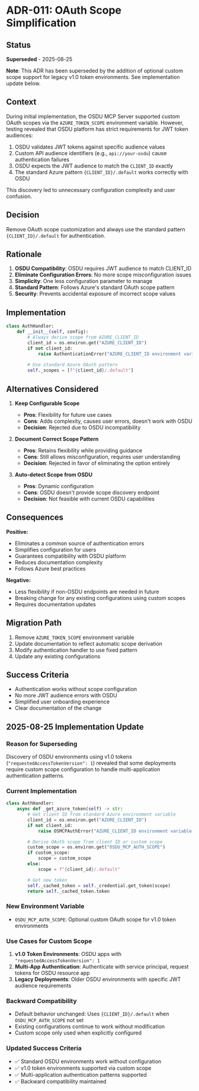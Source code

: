# ADR-011: OAuth Scope Simplification

## Status
**Superseded** - 2025-08-25

**Note**: This ADR has been superseded by the addition of optional custom scope support for legacy v1.0 token environments. See implementation update below.

## Context
During initial implementation, the OSDU MCP Server supported custom OAuth scopes via the `AZURE_TOKEN_SCOPE` environment variable. However, testing revealed that OSDU platform has strict requirements for JWT token audiences:

1. OSDU validates JWT tokens against specific audience values
2. Custom API audience identifiers (e.g., `api://your-osdu`) cause authentication failures
3. OSDU expects the JWT audience to match the `CLIENT_ID` exactly
4. The standard Azure pattern `{CLIENT_ID}/.default` works correctly with OSDU

This discovery led to unnecessary configuration complexity and user confusion.

## Decision
Remove OAuth scope customization and always use the standard pattern `{CLIENT_ID}/.default` for authentication.

## Rationale
1. **OSDU Compatibility**: OSDU requires JWT audience to match CLIENT_ID
2. **Eliminate Configuration Errors**: No more scope misconfiguration issues  
3. **Simplicity**: One less configuration parameter to manage
4. **Standard Pattern**: Follows Azure's standard OAuth scope pattern
5. **Security**: Prevents accidental exposure of incorrect scope values

## Implementation
```python
class AuthHandler:
    def __init__(self, config):
        # Always derive scope from AZURE_CLIENT_ID
        client_id = os.environ.get("AZURE_CLIENT_ID")
        if not client_id:
            raise AuthenticationError("AZURE_CLIENT_ID environment variable is required")
            
        # Use standard Azure OAuth pattern
        self._scopes = [f"{client_id}/.default"]
```

## Alternatives Considered
1. **Keep Configurable Scope**
   - **Pros**: Flexibility for future use cases
   - **Cons**: Adds complexity, causes user errors, doesn't work with OSDU
   - **Decision**: Rejected due to OSDU incompatibility

2. **Document Correct Scope Pattern**
   - **Pros**: Retains flexibility while providing guidance
   - **Cons**: Still allows misconfiguration, requires user understanding
   - **Decision**: Rejected in favor of eliminating the option entirely

3. **Auto-detect Scope from OSDU**
   - **Pros**: Dynamic configuration
   - **Cons**: OSDU doesn't provide scope discovery endpoint
   - **Decision**: Not feasible with current OSDU capabilities

## Consequences
**Positive:**
- Eliminates a common source of authentication errors
- Simplifies configuration for users
- Guarantees compatibility with OSDU platform
- Reduces documentation complexity
- Follows Azure best practices

**Negative:**
- Less flexibility if non-OSDU endpoints are needed in future
- Breaking change for any existing configurations using custom scopes
- Requires documentation updates

## Migration Path
1. Remove `AZURE_TOKEN_SCOPE` environment variable
2. Update documentation to reflect automatic scope derivation
3. Modify authentication handler to use fixed pattern
4. Update any existing configurations

## Success Criteria
- Authentication works without scope configuration
- No more JWT audience errors with OSDU
- Simplified user onboarding experience
- Clear documentation of the change

## 2025-08-25 Implementation Update

### Reason for Superseding
Discovery of OSDU environments using v1.0 tokens (`"requestedAccessTokenVersion": 1`) revealed that some deployments require custom scope configuration to handle multi-application authentication patterns.

### Current Implementation
```python
class AuthHandler:
    async def _get_azure_token(self) -> str:
        # Get client ID from standard Azure environment variable
        client_id = os.environ.get("AZURE_CLIENT_ID")
        if not client_id:
            raise OSMCPAuthError("AZURE_CLIENT_ID environment variable is required")

        # Derive OAuth scope from client ID or custom scope
        custom_scope = os.environ.get("OSDU_MCP_AUTH_SCOPE")
        if custom_scope:
            scope = custom_scope
        else:
            scope = f"{client_id}/.default"

        # Get new token
        self._cached_token = self._credential.get_token(scope)
        return self._cached_token.token
```

### New Environment Variable
- `OSDU_MCP_AUTH_SCOPE`: Optional custom OAuth scope for v1.0 token environments

### Use Cases for Custom Scope
1. **v1.0 Token Environments**: OSDU apps with `"requestedAccessTokenVersion": 1`
2. **Multi-App Authentication**: Authenticate with service principal, request tokens for OSDU resource app
3. **Legacy Deployments**: Older OSDU environments with specific JWT audience requirements

### Backward Compatibility
- Default behavior unchanged: Uses `{CLIENT_ID}/.default` when `OSDU_MCP_AUTH_SCOPE` not set
- Existing configurations continue to work without modification
- Custom scope only used when explicitly configured

### Updated Success Criteria
- ✅ Standard OSDU environments work without configuration
- ✅ v1.0 token environments supported via custom scope
- ✅ Multi-application authentication patterns supported
- ✅ Backward compatibility maintained